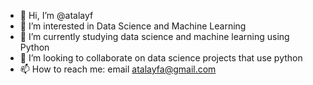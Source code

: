 - 👋 Hi, I’m @atalayf
- 👀 I’m interested in Data Science and Machine Learning
- 🌱 I’m currently studying data science and machine learning using Python
- 💞️ I’m looking to collaborate on data science projects that use python
- 📫 How to reach me: email atalayfa@gmail.com

<!---
atalayf/atalayf is a ✨ special ✨ repository because its `README.md` (this file) appears on your GitHub profile.
You can click the Preview link to take a look at your changes.
--->
